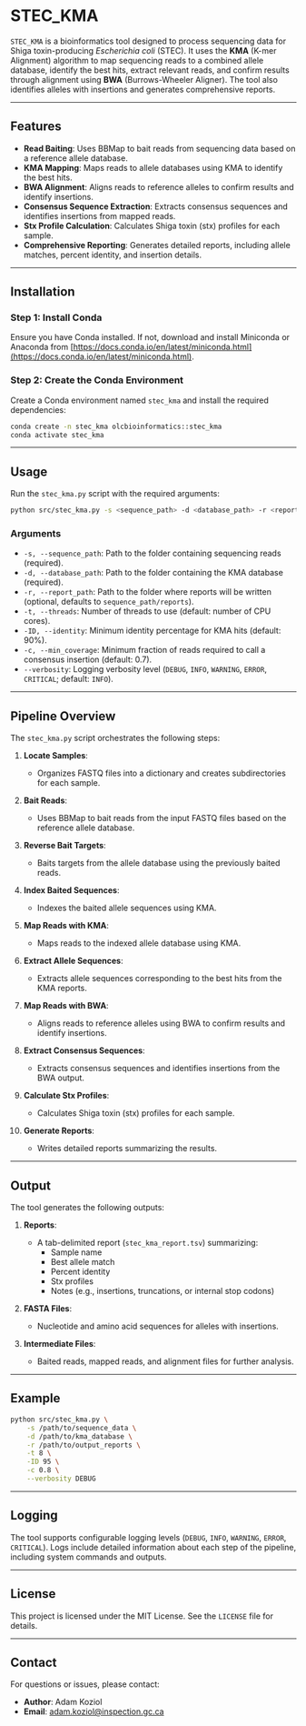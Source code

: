 # **STEC_KMA**

`STEC_KMA` is a bioinformatics tool designed to process sequencing data for Shiga toxin-producing *Escherichia coli* (STEC). It uses the **KMA** (K-mer Alignment) algorithm to map sequencing reads to a combined allele database, identify the best hits, extract relevant reads, and confirm results through alignment using **BWA** (Burrows-Wheeler Aligner). The tool also identifies alleles with insertions and generates comprehensive reports.

---

## **Features**
- **Read Baiting**: Uses BBMap to bait reads from sequencing data based on a reference allele database.
- **KMA Mapping**: Maps reads to allele databases using KMA to identify the best hits.
- **BWA Alignment**: Aligns reads to reference alleles to confirm results and identify insertions.
- **Consensus Sequence Extraction**: Extracts consensus sequences and identifies insertions from mapped reads.
- **Stx Profile Calculation**: Calculates Shiga toxin (stx) profiles for each sample.
- **Comprehensive Reporting**: Generates detailed reports, including allele matches, percent identity, and insertion details.

---

## **Installation**

### **Step 1: Install Conda**
Ensure you have Conda installed. If not, download and install Miniconda or Anaconda from [https://docs.conda.io/en/latest/miniconda.html](https://docs.conda.io/en/latest/miniconda.html).

### **Step 2: Create the Conda Environment**
Create a Conda environment named `stec_kma` and install the required dependencies:
```bash
conda create -n stec_kma olcbioinformatics::stec_kma
conda activate stec_kma
```

---

## **Usage**
Run the `stec_kma.py` script with the required arguments:

```bash
python src/stec_kma.py -s <sequence_path> -d <database_path> -r <report_path> -t <threads> -ID <identity> -c <min_coverage>
```

### **Arguments**
- `-s, --sequence_path`: Path to the folder containing sequencing reads (required).
- `-d, --database_path`: Path to the folder containing the KMA database (required).
- `-r, --report_path`: Path to the folder where reports will be written (optional, defaults to `sequence_path/reports`).
- `-t, --threads`: Number of threads to use (default: number of CPU cores).
- `-ID, --identity`: Minimum identity percentage for KMA hits (default: 90%).
- `-c, --min_coverage`: Minimum fraction of reads required to call a consensus insertion (default: 0.7).
- `--verbosity`: Logging verbosity level (`DEBUG`, `INFO`, `WARNING`, `ERROR`, `CRITICAL`; default: `INFO`).

---

## **Pipeline Overview**
The `stec_kma.py` script orchestrates the following steps:

1. **Locate Samples**:
   - Organizes FASTQ files into a dictionary and creates subdirectories for each sample.

2. **Bait Reads**:
   - Uses BBMap to bait reads from the input FASTQ files based on the reference allele database.

3. **Reverse Bait Targets**:
   - Baits targets from the allele database using the previously baited reads.

4. **Index Baited Sequences**:
   - Indexes the baited allele sequences using KMA.

5. **Map Reads with KMA**:
   - Maps reads to the indexed allele database using KMA.

6. **Extract Allele Sequences**:
   - Extracts allele sequences corresponding to the best hits from the KMA reports.

7. **Map Reads with BWA**:
   - Aligns reads to reference alleles using BWA to confirm results and identify insertions.

8. **Extract Consensus Sequences**:
   - Extracts consensus sequences and identifies insertions from the BWA output.

9. **Calculate Stx Profiles**:
   - Calculates Shiga toxin (stx) profiles for each sample.

10. **Generate Reports**:
    - Writes detailed reports summarizing the results.

---

## **Output**
The tool generates the following outputs:
1. **Reports**:
   - A tab-delimited report (`stec_kma_report.tsv`) summarizing:
     - Sample name
     - Best allele match
     - Percent identity
     - Stx profiles
     - Notes (e.g., insertions, truncations, or internal stop codons)

2. **FASTA Files**:
   - Nucleotide and amino acid sequences for alleles with insertions.

3. **Intermediate Files**:
   - Baited reads, mapped reads, and alignment files for further analysis.


---

## **Example**
```bash
python src/stec_kma.py \
    -s /path/to/sequence_data \
    -d /path/to/kma_database \
    -r /path/to/output_reports \
    -t 8 \
    -ID 95 \
    -c 0.8 \
    --verbosity DEBUG
```

---

## **Logging**
The tool supports configurable logging levels (`DEBUG`, `INFO`, `WARNING`, `ERROR`, `CRITICAL`). Logs include detailed information about each step of the pipeline, including system commands and outputs.

---

## **License**
This project is licensed under the MIT License. See the `LICENSE` file for details.

---

## **Contact**
For questions or issues, please contact:
- **Author**: Adam Koziol
- **Email**: adam.koziol@inspection.gc.ca